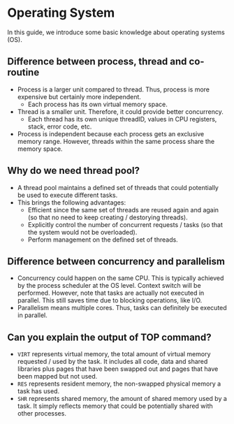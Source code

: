 # Operating System

In this guide, we introduce some basic knowledge about operating systems (OS).

## Difference between process, thread and co-routine

- Process is a larger unit compared to thread. Thus, process is more expensive but certainly more independent.
	- Each process has its own virtual memory space.
- Thread is a smaller unit. Therefore, it could provide better concurrency.
	- Each thread has its own unique threadID, values in CPU registers, stack, error code, etc.
- Process is independent because each process gets an exclusive memory range. However, threads within the same process share the memory space.

## Why do we need thread pool?

- A thread pool maintains a defined set of threads that could potentially be used to execute different tasks.
- This brings the following advantages:
	- Efficient since the same set of threads are reused again and again (so that no need to keep creating / destorying threads).
	- Explicitly control the number of concurrent requests / tasks (so that the system would not be overloaded).
	- Perform management on the defined set of threads.

## Difference between concurrency and parallelism

- Concurrency could happen on the same CPU. This is typically achieved by the process scheduler at the OS level. Context switch will be performed. However, note that tasks are actually not executed in parallel. This still saves time due to blocking operations, like I/O.
- Parallelism means multiple cores. Thus, tasks can definitely be executed in parallel.


## Can you explain the output of TOP command?

- `VIRT` represents virtual memory, the total amount of virtual memory requested / used by the task. It includes all code, data and shared libraries  plus  pages  that have  been  swapped out and pages that have been mapped but not used.
- `RES` represents resident memory, the non-swapped physical memory a task has used.
- `SHR` represents shared memory, the amount of shared memory used by a task.  It simply reflects memory that could be potentially shared with other processes.
